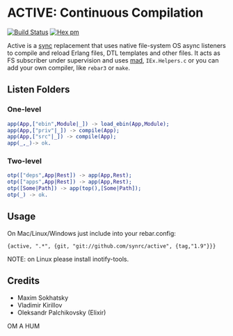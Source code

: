 ACTIVE: Continuous Compilation
==============================

[![Build Status](https://travis-ci.org/synrc/active.svg?branch=master)](https://travis-ci.org/synrc/active)
[![Hex pm](http://img.shields.io/hexpm/v/active.svg?style=flat)](https://hex.pm/packages/active)

Active is a [sync](https://github.com/rustyio/sync) replacement
that uses native file-system OS async listeners to compile and
reload Erlang files, DTL templates and other files. It acts as
FS subscriber under supervision and uses
[mad](https://github.com/synrc/mad),
`IEx.Helpers.c` or you can add your own compiler, like `rebar3` or `make`.

Listen Folders
--------------

### One-level

```erlang
app(App,["ebin",Module|_]) -> load_ebin(App,Module);
app(App,["priv"|_]) -> compile(App);
app(App,["src"|_]) -> compile(App);
app(_,_)-> ok.
```

### Two-level

```erlang
otp(["deps",App|Rest]) -> app(App,Rest);
otp(["apps",App|Rest]) -> app(App,Rest);
otp([Some|Path]) -> app(top(),[Some|Path]);
otp(_) -> ok.
```

Usage
-----

On Mac/Linux/Windows just include into your rebar.config:

    {active, ".*", {git, "git://github.com/synrc/active", {tag,"1.9"}}}

NOTE: on Linux please install inotify-tools.

Credits
-------

* Maxim Sokhatsky
* Vladimir Kirillov
* Oleksandr Palchikovsky (Elixir)

OM A HUM

